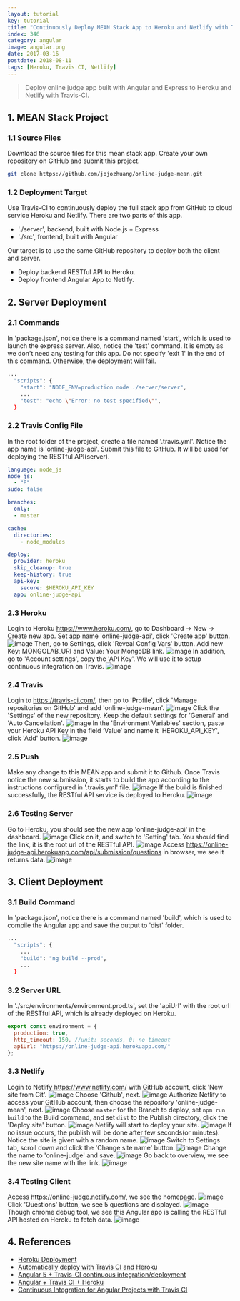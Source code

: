 ```yaml
---
layout: tutorial
key: tutorial
title: "Continuously Deploy MEAN Stack App to Heroku and Netlify with Travis-CI"
index: 346
category: angular
image: angular.png
date: 2017-03-16
postdate: 2018-08-11
tags: [Heroku, Travis CI, Netlify]
---
```


> Deploy online judge app built with Angular and Express to Heroku and Netlify with Travis-CI.

## 1. MEAN Stack Project
### 1.1 Source Files
Download the source files for this mean stack app. Create your own repository on GitHub and submit this project.
```sh
git clone https://github.com/jojozhuang/online-judge-mean.git
```
### 1.2 Deployment Target
Use Travis-CI to continuously deploy the full stack app from GitHub to cloud service Heroku and Netlify. There are two parts of this app.
* './server', backend, built with Node.js + Express
* './src', frontend, built with Angular

Our target is to use the same GitHub repository to deploy both the client and server.
* Deploy backend RESTful API to Heroku.
* Deploy frontend Angular App to Netlify.

## 2. Server Deployment
### 2.1 Commands
In 'package.json', notice there is a command named 'start', which is used to launch the express server. Also, notice the 'test' command. It is empty as we don't need any testing for this app. Do not specify 'exit 1' in the end of this command. Otherwise, the deployment will fail.
```sh
...
  "scripts": {
    "start": "NODE_ENV=production node ./server/server",
    ...
    "test": "echo \"Error: no test specified\"",
  }
```
### 2.2 Travis Config File
In the root folder of the project, create a file named '.travis.yml'. Notice the app name is 'online-judge-api'. Submit this file to GitHub. It will be used for deploying the RESTful API(server).
```yml
language: node_js
node_js:
  - "8"
sudo: false

branches:
  only:
  - master

cache:
  directories:
    - node_modules

deploy:
  provider: heroku
  skip_cleanup: true
  keep-history: true
  api-key:
    secure: $HEROKU_API_KEY
  app: online-judge-api
```
### 2.3 Heroku
Login to Heroku https://www.heroku.com/, go to Dashboard -> New -> Create new app. Set app name 'online-judge-api', click 'Create app' button.
![image](/public/tutorials/346/heroku_createapp.png)
Then, go to Settings, click 'Reveal Config Vars' button. Add new Key: MONGOLAB_URI and Value: Your MongoDB link.
![image](/public/tutorials/346/heroku_configvar.png)
In addition, go to 'Account settings', copy the 'API Key'. We will use it to setup continuous integration on Travis.
![image](/public/tutorials/346/heroku_apikey.png)  
### 2.4 Travis
Login to https://travis-ci.com/, then go to 'Profile', click 'Manage repositories on GitHub' and add 'online-judge-mean'.
![image](/public/tutorials/346/travis_add_repository.png)
Click the 'Settings' of the new repository. Keep the default settings for 'General' and 'Auto Cancellation'.
![image](/public/tutorials/346/travis_settings.png)
In the 'Environment Variables' section, paste your Heroku API Key in the field ‘Value’ and name it 'HEROKU_API_KEY', click 'Add' button.
![image](/public/tutorials/346/travis_environment_variable.png)
### 2.5 Push
Make any change to this MEAN app and submit it to Github. Once Travis notice the new submission, it starts to build the app according to the instructions configured in '.travis.yml' file.
![image](/public/tutorials/346/travis_build.png)
If the build is finished successfully, the RESTful API service is deployed to Heroku.
![image](/public/tutorials/346/travis_deploy.png)  
### 2.6 Testing Server
Go to Heroku, you should see the new app 'online-judge-api' in the dashboard.
![image](/public/tutorials/346/heroku_newapp.png)
Click on it, and switch to 'Setting' tab. You should find the link, it is the root url of the RESTful API.
![image](/public/tutorials/346/heroku_link.png)
Access https://online-judge-api.herokuapp.com/api/submission/questions in browser, we see it returns data.
![image](/public/tutorials/346/heroku_api.png)

## 3. Client Deployment
### 3.1 Build Command
In 'package.json', notice there is a command named 'build', which is used to compile the Angular app and save the output to 'dist' folder.
```sh
...
  "scripts": {
    ...
    "build": "ng build --prod",
    ...
  }
```
### 3.2 Server URL
In './src/environments/environment.prod.ts', set the 'apiUrl' with the root url of the RESTful API, which is already deployed on Heroku.
```javascript
export const environment = {
  production: true,
  http_timeout: 150, //unit: seconds, 0: no timeout
  apiUrl: "https://online-judge-api.herokuapp.com/"
};
```
### 3.3 Netlify
Login to Netlify https://www.netlify.com/ with GitHub account, click 'New site from Git'.
![image](/public/tutorials/346/netlify_app.png)
Choose 'Github', next.
![image](/public/tutorials/346/netlify_newsite.png)
Authorize Netlify to access your GitHub account, then choose the repository 'online-judge-mean', next.
![image](/public/tutorials/346/netlify_repository.png)
Choose `master` for the Branch to deploy, set `npm run build` to the Build command, and set `dist` to the Publish directory, click the 'Deploy site' button.
![image](/public/tutorials/346/netlify_options.png)
Netlify will start to deploy your site.
![image](/public/tutorials/346/netlify_inprogress.png)
If no issue occurs, the publish will be done after few seconds(or minutes). Notice the site is given with a random name.
![image](/public/tutorials/346/netlify_published.png)
Switch to Settings tab, scroll down and click the 'Change site name' button.
![image](/public/tutorials/346/netlify_settings.png)
Change the name to 'online-judge' and save.
![image](/public/tutorials/346/netlify_changename.png)
Go back to overview, we see the new site name with the link.
![image](/public/tutorials/346/netlify_overview.png)
### 3.4 Testing Client
Access https://online-judge.netlify.com/, we see the homepage.
![image](/public/tutorials/346/test_home.png)
Click 'Questions' button, we see 5 questions are displayed.
![image](/public/tutorials/346/test_questions.png)
Though chrome debug tool, we see this Angular app is calling the RESTful API hosted on Heroku to fetch data.
![image](/public/tutorials/346/test_remoteapi.png)

## 4. References
* [Heroku Deployment](https://docs.travis-ci.com/user/deployment/heroku/)
* [Automatically deploy with Travis CI and Heroku](https://medium.com/@felipeluizsoares/automatically-deploy-with-travis-ci-and-heroku-ddba1361647f)
* [Angular 5 + Travis-CI continuous integration/deployment](https://medium.com/@swanandkeskar/angular-5-travis-ci-continuous-integration-deployment-fe9090f460c5)
* [Angular + Travis CI + Heroku](https://medium.com/@preetham_s/angular-travis-ci-heroku-85038a0bcd73)
* [Continuous Integration for Angular Projects with Travis CI](https://moduscreate.com/blog/continuous-integration-angular-projects-travisci/)
